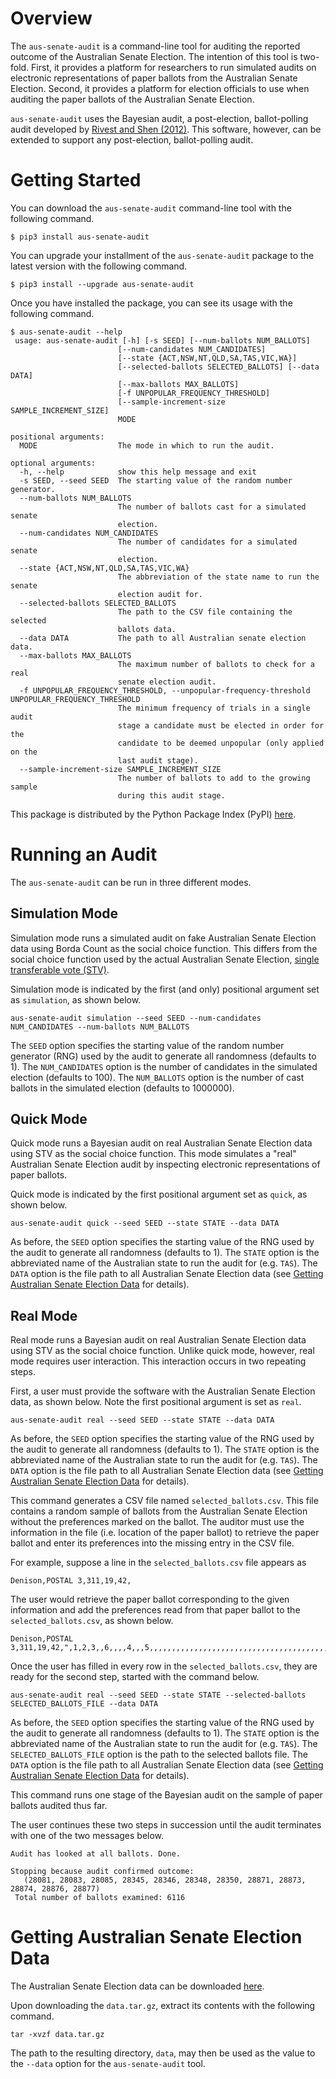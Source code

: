# Overview

The ``aus-senate-audit`` is a command-line tool for auditing the reported outcome of the Australian Senate Election. The  intention of this tool is two-fold. First, it provides a platform for researchers to run simulated audits on electronic  representations of paper ballots from the Australian Senate Election. Second, it provides a platform for election officials  to use when auditing the paper ballots of the Australian Senate Election.

``aus-senate-audit`` uses the Bayesian audit, a post-election, ballot-polling audit developed by [Rivest and Shen (2012)](https://www.usenix.org/system/files/conference/evtwote12/rivest_bayes_rev_073112.pdf). This software, however, can be extended to support any post-election, ballot-polling audit.

# Getting Started

You can download the ``aus-senate-audit`` command-line tool with the following command.

```
$ pip3 install aus-senate-audit
```

You can upgrade your installment of the ``aus-senate-audit`` package to the latest version with the following command.

```
$ pip3 install --upgrade aus-senate-audit
```

Once you have installed the package, you can see its usage with the following command.

```
$ aus-senate-audit --help
 usage: aus-senate-audit [-h] [-s SEED] [--num-ballots NUM_BALLOTS]
                        [--num-candidates NUM_CANDIDATES]
                        [--state {ACT,NSW,NT,QLD,SA,TAS,VIC,WA}]
                        [--selected-ballots SELECTED_BALLOTS] [--data DATA]
                        [--max-ballots MAX_BALLOTS]
                        [-f UNPOPULAR_FREQUENCY_THRESHOLD]
                        [--sample-increment-size SAMPLE_INCREMENT_SIZE]
                        MODE

positional arguments:
  MODE                  The mode in which to run the audit.

optional arguments:
  -h, --help            show this help message and exit
  -s SEED, --seed SEED  The starting value of the random number generator.
  --num-ballots NUM_BALLOTS
                        The number of ballots cast for a simulated senate
                        election.
  --num-candidates NUM_CANDIDATES
                        The number of candidates for a simulated senate
                        election.
  --state {ACT,NSW,NT,QLD,SA,TAS,VIC,WA}
                        The abbreviation of the state name to run the senate
                        election audit for.
  --selected-ballots SELECTED_BALLOTS
                        The path to the CSV file containing the selected
                        ballots data.
  --data DATA           The path to all Australian senate election data.
  --max-ballots MAX_BALLOTS
                        The maximum number of ballots to check for a real
                        senate election audit.
  -f UNPOPULAR_FREQUENCY_THRESHOLD, --unpopular-frequency-threshold UNPOPULAR_FREQUENCY_THRESHOLD
                        The minimum frequency of trials in a single audit
                        stage a candidate must be elected in order for the
                        candidate to be deemed unpopular (only applied on the
                        last audit stage).
  --sample-increment-size SAMPLE_INCREMENT_SIZE
                        The number of ballots to add to the growing sample
                        during this audit stage.
```

This package is distributed by the Python Package Index (PyPI) [here](https://pypi.python.org/pypi/aus-senate-audit).

# Running an Audit

The ``aus-senate-audit`` can be run in three different modes.

## Simulation Mode

Simulation mode runs a simulated audit on fake Australian Senate Election data using Borda Count as the social choice function. This differs from the social choice function used by the actual Australian Senate Election, [single transferable vote (STV)](https://en.wikipedia.org/wiki/Single_transferable_vote).

Simulation mode is indicated by the first (and only) positional argument set as ``simulation``, as shown below.

```
aus-senate-audit simulation --seed SEED --num-candidates NUM_CANDIDATES --num-ballots NUM_BALLOTS
```

The ``SEED`` option specifies the starting value of the random number generator (RNG) used by the audit to generate all randomness (defaults to 1). The ``NUM_CANDIDATES`` option is the number of candidates in the simulated election (defaults to 100). The ``NUM_BALLOTS`` option is the number of cast ballots in the simulated election (defaults to 1000000).

## Quick Mode

Quick mode runs a Bayesian audit on real Australian Senate Election data using STV as the social choice function. This mode simulates a "real" Australian Senate Election audit by inspecting electronic representations of paper ballots.

Quick mode is indicated by the first positional argument set as ``quick``, as shown below.

```
aus-senate-audit quick --seed SEED --state STATE --data DATA
```

As before, the ``SEED`` option specifies the starting value of the RNG used by the audit to generate all randomness (defaults to 1). The ``STATE`` option is the abbreviated name of the Australian state to run the audit for (e.g. ``TAS``). The ``DATA`` option is the file path to all Australian Senate Election data (see [Getting Australian Senate Election Data](#getting-australian-senate-election-data) for details).

## Real Mode

Real mode runs a Bayesian audit on real Australian Senate Election data using STV as the social choice function. Unlike quick mode, however, real mode requires user interaction. This interaction occurs in two repeating steps.

First, a user must provide the software with the Australian Senate Election data, as shown below. Note the first positional argument is set as ``real``.

```
aus-senate-audit real --seed SEED --state STATE --data DATA
```

As before, the ``SEED`` option specifies the starting value of the RNG used by the audit to generate all randomness (defaults to 1). The ``STATE`` option is the abbreviated name of the Australian state to run the audit for (e.g. ``TAS``). The ``DATA`` option is the file path to all Australian Senate Election data (see [Getting Australian Senate Election Data](#getting-australian-senate-election-data) for details).

This command generates a CSV file named ``selected_ballots.csv``. This file contains a random sample of ballots from the Australian Senate Election without the preferences marked on the ballot. The auditor must use the information in the file (i.e. location of the paper ballot) to retrieve the paper ballot and enter its preferences into the missing entry in the CSV file.

For example, suppose a line in the ``selected_ballots.csv`` file appears as

```
Denison,POSTAL 3,311,19,42,
```

The user would retrieve the paper ballot corresponding to the given information and add the preferences read from that paper ballot to the ``selected_ballots.csv``, as shown below.

```
Denison,POSTAL 3,311,19,42,",1,2,3,,6,,,,4,,,5,,,,,,,,,,,,,,,,,,,,,,,,,,,,,,,,,,,,,,,,,,,,,,,,,,,,,,,,,,,,,,,,,,"
```

Once the user has filled in every row in the ``selected_ballots.csv``, they are ready for the second step, started with the command below.

```
aus-senate-audit real --seed SEED --state STATE --selected-ballots SELECTED_BALLOTS_FILE --data DATA
```

As before, the ``SEED`` option specifies the starting value of the RNG used by the audit to generate all randomness (defaults to 1). The ``STATE`` option is the abbreviated name of the Australian state to run the audit for (e.g. ``TAS``). The ``SELECTED_BALLOTS_FILE`` option is the path to the selected ballots file. The ``DATA`` option is the file path to all Australian Senate Election data (see [Getting Australian Senate Election Data](#getting-australian-senate-election-data) for details).

This command runs one stage of the Bayesian audit on the sample of paper ballots audited thus far.

The user continues these two steps in succession until the audit terminates with one of the two messages below.

```
Audit has looked at all ballots. Done.
```

```
Stopping because audit confirmed outcome:
   (28081, 28083, 28085, 28345, 28346, 28348, 28350, 28871, 28873, 28874, 28876, 28877)
 Total number of ballots examined: 6116
```

# Getting Australian Senate Election Data

The Australian Senate Election data can be downloaded [here](https://drive.google.com/file/d/0B2FYEn1taR3dMTVGWThtbDJuLVk/view?usp=sharing).

Upon downloading the ``data.tar.gz``, extract its contents with the following command.

```
tar -xvzf data.tar.gz
```

The path to the resulting directory, ``data``, may then be used as the value to the ``--data`` option for the ``aus-senate-audit`` tool.
